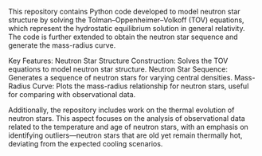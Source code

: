 This repository contains Python code developed to model neutron star structure by solving the Tolman–Oppenheimer–Volkoff (TOV) equations, which represent the hydrostatic equilibrium solution in general relativity. The code is further extended to obtain the neutron star sequence and generate the mass-radius curve.

Key Features:
Neutron Star Structure Construction: Solves the TOV equations to model neutron star structure.
Neutron Star Sequence: Generates a sequence of neutron stars for varying central densities.
Mass-Radius Curve: Plots the mass-radius relationship for neutron stars, useful for comparing with observational data.

Additionally, the repository includes work on the thermal evolution of neutron stars. This aspect focuses on the analysis of observational data related to the temperature and age of neutron stars, with an emphasis on identifying outliers—neutron stars that are old yet remain thermally hot, deviating from the expected cooling scenarios.
